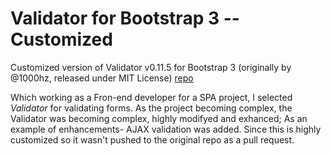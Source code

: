 # Validator for Bootstrap 3 --Customized
Customized version of Validator v0.11.5 for Bootstrap 3 (originally by @1000hz, released under MIT License) <a href="https://github.com/1000hz/bootstrap-validator">repo</a>

Which working as a Fron-end developer for a SPA project, I selected _Validator_ for validating forms. As the project becoming complex, the Validator was becoming complex, highly modifyed and exhanced; As an example of enhancements- AJAX validation was added. Since this is highly customized so it wasn't pushed to the original repo as a pull request.
